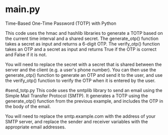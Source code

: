 # main.py
Time-Based One-Time Password (TOTP) with Python

This code uses the hmac and hashlib libraries to generate a TOTP based on the current time interval and a shared secret. The generate_otp() function takes a secret as input and returns a 6-digit OTP. The verify_otp() function takes an OTP and a secret as input and returns True if the OTP is correct and False if it is not.

You will need to replace the secret with a secret that is shared between the server and the client (e.g. a user's phone number). You can then use the generate_otp() function to generate an OTP and send it to the user, and use the verify_otp() function to verify the OTP when it is entered by the user.

#send_totp.py
This code uses the smtplib library to send an email using the Simple Mail Transfer Protocol (SMTP). It generates a TOTP using the generate_otp() function from the previous example, and includes the OTP in the body of the email.

You will need to replace the smtp.example.com with the address of your SMTP server, and replace the sender and receiver variables with the appropriate email addresses.
